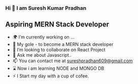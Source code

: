 ### Hi 👋 I am Suresh Kumar Pradhan

## Aspiring MERN Stack Developer

- :earth_africa: I’m currently working on ...
- :dart: My gole - to become a MERN stack developer
- 👯 I’m looking to collaborate on React Project
- 💬 Ask me about Javascript..
- 📫 You can contact me at sureshpradhan609@gmail.com
- :hourglass:	Now i am learning NODE and MONGO DB
- ⚡ I Start my day with a cup of cofee.
